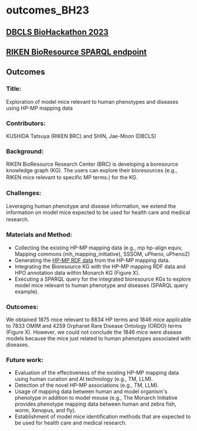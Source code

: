# outcomes_BH23

## [DBCLS BioHackathon 2023](https://2023.biohackathon.org/)  

## [RIKEN BioResource SPARQL endpoint](https://knowledge.brc.riken.jp/sparql)

## Outcomes 
### Title: 
Exploration of model mice relevant to human phenotypes and diseases using HP-MP mapping data  
  
### Contributors: 
KUSHIDA Tatsuya (RIKEN BRC) and SHIN, Jae-Moon (DBCLS)  
  
### Background:
RIKEN BioResource Research Center (BRC) is developing a boresource knowledge graph (KG). The users can explore their bioresources (e.g., RIKEN mice relevant to specific MP terms.) for the KG. 　
  
### Challenges: 
Leveraging human phenotype and disease information, we extend the information on model mice expected to be used for health care and medical research.　　　 
  
### Materials and Method:  
  - Collecting the existing HP-MP mapping data (e.g., mp hp-align equiv, Mapping commons (mh_mapping_initiative), SSSOM, uPheno, uPheno2)
  - Generating the [HP-MP RDF data](https://github.com/kushidat/outcomes_BH23/blob/main/Data/hp_mp_mapping.ttl) from the HP-MP mapping data.
  - Integrating the Bioresource KG with the HP-MP mapping RDF data and HPO annotation data within Monarch KG (Figure X).
  - Executing a SPARQL query for the integrated bioresource KGs to explore model mice relevant to human phenotype and diseases (SPARQL query example).
  
### Outcomes:  
We obtained 1875 mice relevant to 8834 HP terms and 1846 mice applicable to 7833 OMIM and 4259 Orphanet Rare Disease Ontology (ORDO) terms (Figure X). However, we could not conclude the 1846 mice were disease models because the mice just related to human phenotypes associated with diseases.  
  
### Future work:  
  - Evaluation of the effectiveness of the existing HP-MP mapping data using human curation and AI technology  (e.g., TM, LLM).
  - Detection of the novel HP-MP associations (e.g., TM, LLM).
  - Usage of mapping data between human and model organism's phenotype in addition to model mouse (e.g., The Monarch Initiative provides phenotype mapping data between human and zebra fish, worm, Xenopus, and fly).
  - Establishment of model mice identification methods that are expected to be used for health care and medical research.

  
